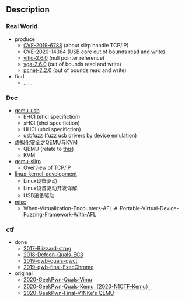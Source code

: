 ## Description

### Real World

- produce
  - [CVE-2019-6788](https://github.com/V1NKe/learning-qemu/tree/master/real_world/cve-2019-6788) (about slirp handle TCP/IP)
  - [CVE-2020-14364](https://github.com/V1NKe/learning-qemu/tree/master/real_world/CVE-2020-14364) (USB core out of bounds read and write)
  - [vitio-2.6.0](https://github.com/V1NKe/learning-qemu/tree/master/real_world/some-vuln-examples/virtio-2.6.0) (null pointer reference)
  - [vga-2.6.0](https://github.com/V1NKe/learning-qemu/tree/master/real_world/some-vuln-examples/vga-2.6.0) (out of bounds read and write)
  - [pcnet-2.2.0](https://github.com/V1NKe/learning-qemu/tree/master/real_world/some-vuln-examples/pcnet-2.2.0) (out of bounds read and write)
- find
  - .......

### Doc

- [qemu-usb](https://github.com/V1NKe/learning-qemu/tree/master/doc/qemu-usb)
  - EHCI (ehci specifiction)
  - xHCI (xhci specifiction)
  - UHCI (uhci specifiction)
  - usbfuzz (fuzz usb drivers by device emulation)
- [虚拟化安全之QEMU与KVM](https://github.com/V1NKe/learning-qemu/tree/master/doc/%E8%99%9A%E6%8B%9F%E5%8C%96%E5%AE%89%E5%85%A8%E4%B9%8BQEMU%E4%B8%8EKVM)
  - QEMU (relate to [this](https://github.com/V1NKe/learning-qemu/tree/master/real_world/some-vuln-examples))
  - KVM
- [qemu-slirp](https://github.com/V1NKe/learning-qemu/tree/master/doc/qemu-slirp)
  - Overview of TCP/IP
- [linux-kernel-development](https://github.com/V1NKe/learning-qemu/tree/master/doc/linux-kernel-development)
  - Linux设备驱动
  - Linux设备驱动开发详解
  - USB设备驱动
- [misc](https://github.com/V1NKe/learning-qemu/tree/master/doc/misc)
  - When-Virtualization-Encounters-AFL-A-Portable-Virtual-Device-Fuzzing-Framework-With-AFL

### ctf

- done
  - [2017-Blizzard-strng](https://github.com/V1NKe/learning-qemu/blob/master/ctf/done/2017Blizzard-strng.tar.gz)
  - [2018-Defcon-Quals-EC3](https://github.com/V1NKe/learning-qemu/tree/master/ctf/done/2018Defcon-EC3-quals)
  - [2019-qwb-quals-qwct](https://github.com/V1NKe/learning-qemu/tree/master/ctf/done/2019qwb-qwct-quals)
  - [2019-qwb-final-ExecChrome](https://github.com/V1NKe/learning-qemu/tree/master/ctf/done/2019qwb-ExecChrome-final)
- original
  - [2020-GeekPwn-Quals-Vimu](https://github.com/V1NKe/learning-qemu/tree/master/ctf/original/2020-geekpwn-Vimu-quals)
  - [2020-GeekPwn-Quals-Kemu（2020-N1CTF-Kemu）](https://github.com/V1NKe/learning-qemu/tree/master/ctf/original/2020-geekpwn-Kemu-quals)
  - [2020-GeekPwn-Final-V1NKe's QEMU](https://github.com/V1NKe/learning-qemu/tree/master/ctf/original/2020-geekpwn-V1NKe'sQEMU-final)
